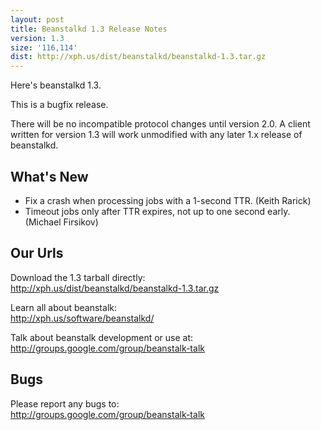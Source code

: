```yaml
---
layout: post
title: Beanstalkd 1.3 Release Notes
version: 1.3
size: '116,114'
dist: http://xph.us/dist/beanstalkd/beanstalkd-1.3.tar.gz
---
```


Here's beanstalkd 1.3.

This is a bugfix release.

There will be no incompatible protocol changes until version 2.0. A client
written for version 1.3 will work unmodified with any later 1.x release of
beanstalkd.


What's New
----------

 * Fix a crash when processing jobs with a 1-second TTR. (Keith Rarick)
 * Timeout jobs only after TTR expires, not up to one second
   early. (Michael Firsikov)


Our Urls
--------

Download the 1.3 tarball directly:  
<http://xph.us/dist/beanstalkd/beanstalkd-1.3.tar.gz>

Learn all about beanstalk:  
<http://xph.us/software/beanstalkd/>

Talk about beanstalk development or use at:  
<http://groups.google.com/group/beanstalk-talk>


Bugs
----

Please report any bugs to:  
<http://groups.google.com/group/beanstalk-talk>
